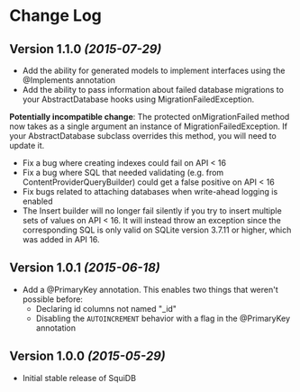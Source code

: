 Change Log
==========

Version 1.1.0 *(2015-07-29)*
----------------------------

 * Add the ability for generated models to implement interfaces using the @Implements annotation
 * Add the ability to pass information about failed database migrations to your AbstractDatabase hooks using MigrationFailedException.

 **Potentially incompatible change**: The protected onMigrationFailed method now takes as a single argument an instance of MigrationFailedException. If your AbstractDatabase subclass overrides this method, you will need to update it.
 * Fix a bug where creating indexes could fail on API < 16
 * Fix a bug where SQL that needed validating (e.g. from ContentProviderQueryBuilder) could get a false positive on API < 16
 * Fix bugs related to attaching databases when write-ahead logging is enabled
 * The Insert builder will no longer fail silently if you try to insert multiple sets of values on API < 16.
   It will instead throw an exception since the corresponding SQL is only valid on SQLite version 3.7.11 or higher,
   which was added in API 16.

Version 1.0.1 *(2015-06-18)*
----------------------------

 * Add a @PrimaryKey annotation. This enables two things that weren't possible before:
   * Declaring id columns not named "_id"
   * Disabling the `AUTOINCREMENT` behavior with a flag in the @PrimaryKey annotation

Version 1.0.0 *(2015-05-29)*
----------------------------

 * Initial stable release of SquiDB

